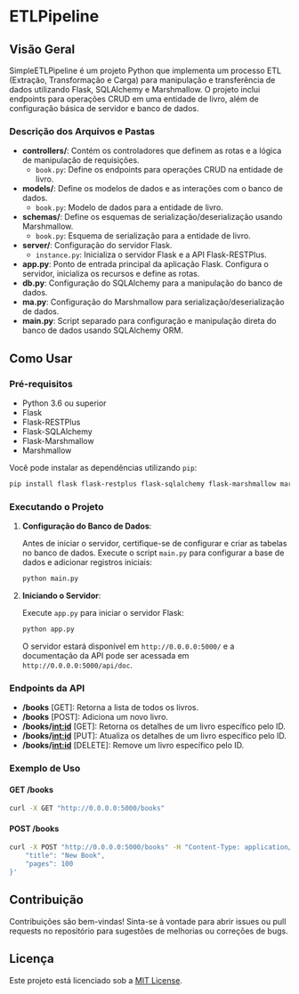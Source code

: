 # ETLPipeline

## Visão Geral

SimpleETLPipeline é um projeto Python que implementa um processo ETL (Extração, Transformação e Carga) para manipulação e transferência de dados utilizando Flask, SQLAlchemy e Marshmallow. O projeto inclui endpoints para operações CRUD em uma entidade de livro, além de configuração básica de servidor e banco de dados.

### Descrição dos Arquivos e Pastas

- **controllers/**: Contém os controladores que definem as rotas e a lógica de manipulação de requisições.
  - `book.py`: Define os endpoints para operações CRUD na entidade de livro.
- **models/**: Define os modelos de dados e as interações com o banco de dados.
  - `book.py`: Modelo de dados para a entidade de livro.
- **schemas/**: Define os esquemas de serialização/deserialização usando Marshmallow.
  - `book.py`: Esquema de serialização para a entidade de livro.
- **server/**: Configuração do servidor Flask.
  - `instance.py`: Inicializa o servidor Flask e a API Flask-RESTPlus.
- **app.py**: Ponto de entrada principal da aplicação Flask. Configura o servidor, inicializa os recursos e define as rotas.
- **db.py**: Configuração do SQLAlchemy para a manipulação do banco de dados.
- **ma.py**: Configuração do Marshmallow para serialização/deserialização de dados.
- **main.py**: Script separado para configuração e manipulação direta do banco de dados usando SQLAlchemy ORM.

## Como Usar

### Pré-requisitos

- Python 3.6 ou superior
- Flask
- Flask-RESTPlus
- Flask-SQLAlchemy
- Flask-Marshmallow
- Marshmallow

Você pode instalar as dependências utilizando `pip`:

```bash
pip install flask flask-restplus flask-sqlalchemy flask-marshmallow marshmallow
```

### Executando o Projeto

1. **Configuração do Banco de Dados**:
   
   Antes de iniciar o servidor, certifique-se de configurar e criar as tabelas no banco de dados. Execute o script `main.py` para configurar a base de dados e adicionar registros iniciais:

   ```bash
   python main.py
   ```

2. **Iniciando o Servidor**:
   
   Execute `app.py` para iniciar o servidor Flask:

   ```bash
   python app.py
   ```

   O servidor estará disponível em `http://0.0.0.0:5000/` e a documentação da API pode ser acessada em `http://0.0.0.0:5000/api/doc`.

### Endpoints da API

- **/books** [GET]: Retorna a lista de todos os livros.
- **/books** [POST]: Adiciona um novo livro.
- **/books/<int:id>** [GET]: Retorna os detalhes de um livro específico pelo ID.
- **/books/<int:id>** [PUT]: Atualiza os detalhes de um livro específico pelo ID.
- **/books/<int:id>** [DELETE]: Remove um livro específico pelo ID.

### Exemplo de Uso

#### GET /books

```bash
curl -X GET "http://0.0.0.0:5000/books"
```

#### POST /books

```bash
curl -X POST "http://0.0.0.0:5000/books" -H "Content-Type: application/json" -d '{
    "title": "New Book",
    "pages": 100
}'
```

## Contribuição

Contribuições são bem-vindas! Sinta-se à vontade para abrir issues ou pull requests no repositório para sugestões de melhorias ou correções de bugs.

## Licença

Este projeto está licenciado sob a [MIT License](LICENSE).
